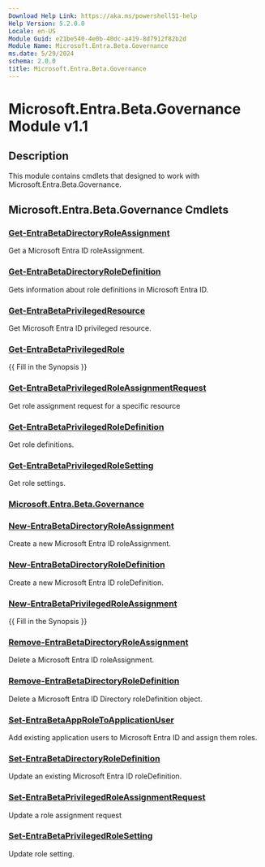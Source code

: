 ```yaml
---
Download Help Link: https://aka.ms/powershell51-help
Help Version: 5.2.0.0
Locale: en-US
Module Guid: e21be540-4e0b-40dc-a419-8d7912f82b2d
Module Name: Microsoft.Entra.Beta.Governance
ms.date: 5/29/2024
schema: 2.0.0
title: Microsoft.Entra.Beta.Governance
---
```

# Microsoft.Entra.Beta.Governance Module v1.1

## Description

This module contains cmdlets that designed to work with Microsoft.Entra.Beta.Governance.

## Microsoft.Entra.Beta.Governance Cmdlets

### [Get-EntraBetaDirectoryRoleAssignment](Get-EntraBetaDirectoryRoleAssignment.md)

Get a Microsoft Entra ID roleAssignment.

### [Get-EntraBetaDirectoryRoleDefinition](Get-EntraBetaDirectoryRoleDefinition.md)

Gets information about role definitions in Microsoft Entra ID.

### [Get-EntraBetaPrivilegedResource](Get-EntraBetaPrivilegedResource.md)

Get Microsoft Entra ID privileged resource.

### [Get-EntraBetaPrivilegedRole](Get-EntraBetaPrivilegedRole.md)
{{ Fill in the Synopsis }}

### [Get-EntraBetaPrivilegedRoleAssignmentRequest](Get-EntraBetaPrivilegedRoleAssignmentRequest.md)
Get role assignment request for a specific resource

### [Get-EntraBetaPrivilegedRoleDefinition](Get-EntraBetaPrivilegedRoleDefinition.md)

Get role definitions.

### [Get-EntraBetaPrivilegedRoleSetting](Get-EntraBetaPrivilegedRoleSetting.md)

Get role settings.

### [Microsoft.Entra.Beta.Governance](Microsoft.Entra.Beta.Governance.md)

### [New-EntraBetaDirectoryRoleAssignment](New-EntraBetaDirectoryRoleAssignment.md)

Create a new Microsoft Entra ID roleAssignment.

### [New-EntraBetaDirectoryRoleDefinition](New-EntraBetaDirectoryRoleDefinition.md)

Create a new Microsoft Entra ID roleDefinition.

### [New-EntraBetaPrivilegedRoleAssignment](New-EntraBetaPrivilegedRoleAssignment.md)
{{ Fill in the Synopsis }}

### [Remove-EntraBetaDirectoryRoleAssignment](Remove-EntraBetaDirectoryRoleAssignment.md)

Delete a Microsoft Entra ID roleAssignment.

### [Remove-EntraBetaDirectoryRoleDefinition](Remove-EntraBetaDirectoryRoleDefinition.md)

Delete a Microsoft Entra ID Directory roleDefinition object.

### [Set-EntraBetaAppRoleToApplicationUser](Set-EntraBetaAppRoleToApplicationUser.md)

Add existing application users to Microsoft Entra ID and assign them roles.

### [Set-EntraBetaDirectoryRoleDefinition](Set-EntraBetaDirectoryRoleDefinition.md)

Update an existing Microsoft Entra ID roleDefinition.

### [Set-EntraBetaPrivilegedRoleAssignmentRequest](Set-EntraBetaPrivilegedRoleAssignmentRequest.md)
Update a role assignment request

### [Set-EntraBetaPrivilegedRoleSetting](Set-EntraBetaPrivilegedRoleSetting.md)

Update role setting.


